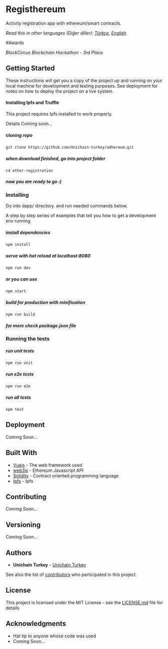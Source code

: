 # Registhereum

Activity registration app with ethereum/smart contracts.

*Read this in other languages (Diğer diller): [Türkçe](README.tr.md), [English](README.md)*

#Awards

*BlockCircus Blockchain Hackathon - 3rd Place*

## Getting Started

These instructions will get you a copy of the project up and running on your local machine for development and testing purposes. See deployment for notes on how to deploy the project on a live system.

#### Installing Ipfs and Truffle
This project requires Ipfs installed to work properly.

Details Coming soon...

##### cloning repo
```
git clone https://github.com/Unichain-turkey/adhereum.git

```
##### when download finished, go into project folder
```
cd ether-registration
```
##### now you are ready to go :)
### Installing

Go into dapp/ directory. and run needed commands below.

A step by step series of examples that tell you how to get a development env running


##### install dependencies
```
npm install
```
##### serve with hot reload at localhost:8080
```
npm run dev
```
##### or you can use
```
npm start
```

##### build for production with minification
```
npm run build
```

##### for more check package.json file


### Running the tests
##### run unit tests
```
npm run unit
```
##### run e2e tests
```
npm run e2e
```
##### run all tests
```
npm test
```

## Deployment

Coming Soon...

## Built With

* [Vuejs](https://vuejs.org) - The web framework used
* [web3js](https://web3js.readthedocs.io/en/1.0/) - Ethereum Javascript API
* [Solidity](http://solidity.readthedocs.io/en/v0.4.24/) - Contract oriented programming language
* [Ipfs](https://ipfs.io) - Ipfs

## Contributing
Coming Soon...

## Versioning
Coming Soon...

## Authors

* **Unichain Turkey** - [Unichain Turkey](https://github.com/Unichain-turkey)

See also the list of [contributors](https://github.com/Unichain-turkey/ether-registration/graphs/contributors) who participated in this project.

## License

This project is licensed under the MIT License - see the [LICENSE.md](https://github.com/Unichain-turkey/ether-registration/blob/master/LICENSE.md) file for details

## Acknowledgments

* Hat tip to anyone whose code was used
* Coming Soon...
